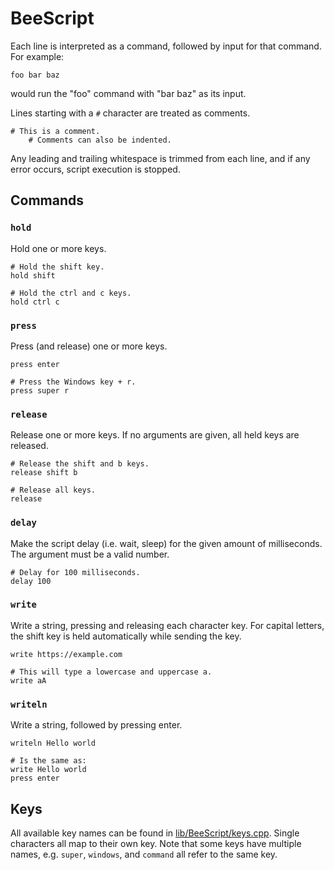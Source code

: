 # BeeScript

Each line is interpreted as a command, followed by input for that command.
For example:

```
foo bar baz
```

would run the "foo" command with "bar baz" as its input.

Lines starting with a `#` character are treated as comments.

```
# This is a comment.
    # Comments can also be indented.
```

Any leading and trailing whitespace is trimmed from each line,
and if any error occurs, script execution is stopped.

## Commands

### `hold`

Hold one or more keys.

```
# Hold the shift key.
hold shift

# Hold the ctrl and c keys.
hold ctrl c
```

### `press`

Press (and release) one or more keys.

```
press enter

# Press the Windows key + r.
press super r
```

### `release`

Release one or more keys.
If no arguments are given, all held keys are released.

```
# Release the shift and b keys.
release shift b

# Release all keys.
release
```

### `delay`

Make the script delay (i.e. wait, sleep) for the given amount of milliseconds.
The argument must be a valid number.

```
# Delay for 100 milliseconds.
delay 100
```

### `write`

Write a string, pressing and releasing each character key.
For capital letters, the shift key is held automatically while sending the key.

```
write https://example.com

# This will type a lowercase and uppercase a. 
write aA
```

### `writeln`

Write a string, followed by pressing enter.

```
writeln Hello world

# Is the same as:
write Hello world
press enter
```

## Keys

All available key names can be found in [lib/BeeScript/keys.cpp](lib/BeeScript/keys.cpp).
Single characters all map to their own key.
Note that some keys have multiple names,
e.g. `super`, `windows`, and `command` all refer to the same key.
